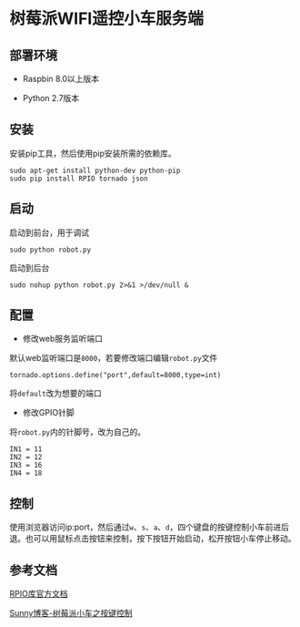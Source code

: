 # 树莓派WIFI遥控小车服务端

## 部署环境

* Raspbin 8.0以上版本

* Python 2.7版本


## 安装

安装pip工具，然后使用pip安装所需的依赖库。

```
sudo apt-get install python-dev python-pip
sudo pip install RPIO tornado json
```

## 启动

启动到前台，用于调试

```
sudo python robot.py
```

启动到后台

```
sudo nohup python robot.py 2>&1 >/dev/null &
```

## 配置

* 修改web服务监听端口

默认web监听端口是`8000`，若要修改端口编辑`robot.py`文件

```
tornado.options.define("port",default=8000,type=int)
```
将`default`改为想要的端口

* 修改GPIO针脚

将`robot.py`内的针脚号，改为自己的。

```
IN1 = 11
IN2 = 12
IN3 = 16
IN4 = 18
```

## 控制

使用浏览器访问ip:port，然后通过`w`、`s`、`a`、`d`，四个键盘的按键控制小车前进后退。也可以用鼠标点击按钮来控制，按下按钮开始启动，松开按钮小车停止移动。


## 参考文档

[RPIO库官方文档]('https://pythonhosted.org/RPIO/')

[Sunny博客-树莓派小车之按键控制](http://www.sunnyos.com/article-show-56.html)

